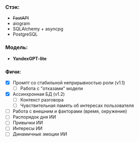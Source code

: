 ### Стэк:
- ~~FastAPI~~
- aiogram
- SQLAlchemy + asyncpg
- PostgreSQL

### Модель:
- **YandexGPT-lite**

### Фичи:
- [x] Промпт со стабильной неприрывностью роли (v1.1)
  - [ ] Работа с "отказами" модели
- [x] Ассинхронная БД (v1.2)
  - [ ] Контекст разговора
  - [ ] Чувствительная память об интересах пользователя
- [ ] Работа с внешним и факторами (время, окружение)
- [ ] Распорядок дня ИИ
- [ ] Привычки ИИ
- [ ] Интересы ИИ
- [ ] Динамичные эмоции ИИ